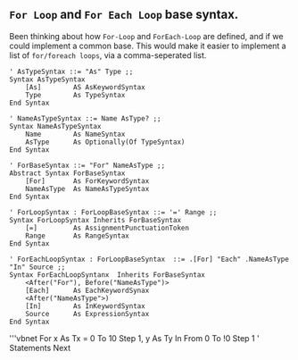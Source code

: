 ## `For Loop` and `For Each Loop` base syntax.


Been thinking about how `For-Loop` and `ForEach-Loop` are defined, and if we could implement a common base.
This would make it easier to implement a list of `for/foreach loops`, via a comma-seperated list.


```vbnet
' AsTypeSyntax ::= "As" Type ;;
Syntax AsTypeSyntax
    [As]        AS AsKeywordSyntax
    Type        As TypeSyntax
End Syntax

' NameAsTypeSyntax ::= Name AsType? ;;
Syntax NameAsTypeSyntax
    Name        As NameSyntax
    AsType      As Optionally(Of TypeSyntax)
End Syntax

' ForBaseSyntax ::= "For" NameAsType ;;
Abstract Syntax ForBaseSyntax
    [For]       As ForKeywordSyntax
    NameAsType  As NameAsTypeSyntax
End Syntax
```


```vbnet
' ForLoopSyntax : ForLoopBaseSyntax ::= '=' Range ;;
Syntax ForLoopSyntax Inherits ForBaseSyntax
    [=]         As AssignmentPunctuationToken
    Range       As RangeSyntax
End Syntax

' ForEachLoopSyntax : ForLoopBaseSyntax  ::= .[For] "Each" .NameAsType "In" Source ;;
Syntax ForEachLoopSyntanx  Inherits ForBaseSyntax
    <After("For"), Before("NameAsType")>
    [Each]      As EachKeywordSynax
    <After("NameAsType">)
    [In]        As InKeywordSyntax
    Source      As ExpressionSyntax
End Syntax
```

'''vbnet
For x As Tx = 0 To 10 Step 1, y As Ty In From 0 To !0 Step 1
  ' Statements
Next